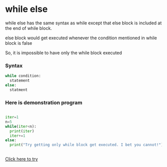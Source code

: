 # while else

while else has the same syntax as while except that else block is included at the end of while block. 

else block would get executed whenever the condition mentioned in while block is false

So, it is impossible to have only the while block executed

### Syntax

```python
while condition:
  statement
else:
  statment
```


### Here is demonstration program
```python

iter=1
n=5
while(iter<n):
  print(iter)
  iter+=1
else:
  print("Try getting only while block get executed. I bet you cannot!")
  
```

[Click here to try](https://colab.research.google.com/github/pythoncoder100/practice/blob/master/while%20else.ipynb)
